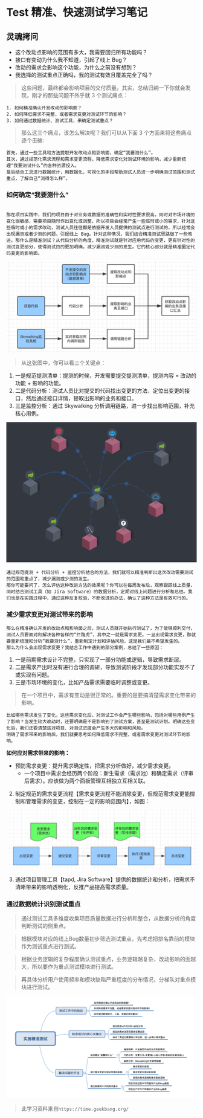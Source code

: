 # Test 精准、快速测试学习笔记

## 灵魂拷问

- 这个改动点影响的范围有多大，我需要回归所有功能吗？
- 接口有变动为什么我不知道，引起了线上 Bug？
- 改动的需求会影响这个功能，为什么之前没有想到？
- 我选择的测试重点正确吗，我的测试有效且覆盖完全了吗？

> 这些问题，最终都会影响项目的交付质量。其实，总结归纳一下你就会发现，刚才的那些问题不外乎就 3 个测试痛点：

```docs
1. 如何精准确认开发改动的影响面？
2. 如何降低需求不完整，或者需求变更对测试环节的影响？
3. 如何通过数据统计、测试工具，来确定测试重点？

```

> 那么这三个痛点，该怎么解决呢？我们可以从下面 3 个方面来将这些痛点逐个击破:

```
首先，通过一些工具和方法提取开发改动点和影响面，确定“我要测什么”。
其次，通过规范化需求流程和需求变更流程，降低需求变化对测试环境的影响，减少重新梳理“我要测试什么”的各种资源投入。
最后结合工具进行数据统计，用数据化，可视化的手段帮助测试人员进一步明确测试范围和测试重点，了解自己“测得怎么样”。

```

### 如何确定“我要测什么”

```docs

那在项目实践中，我们的项目由于对业务或数据的准确性和实时性要求很高，同时对市场环境的变化很敏感，需要项目随时作出变化或调整，所以项目会经常产生一些临时或小的需求，针对这些临时或小的需求改动，测试人员往往都是依据开发人员提供的测试点进行测试的，所以经常会出现漏测或者少测的问题，引起线上 Bug。针对这种情况，我们结合精准测试思路做了一些改进。那什么是精准测试？从代码分析的角度，精准测试就是针对应用代码的变更，更有针对性的测试变更部分，使得测试目的更加明确，减少漏测或少测的发生。它的核心部分就是精准圈定代码变更的影响面。

```

![avatar](./../asset/images/test/代码变更影响面.jpg)

> 从这张图中，你可以看三个关键点：

1. 一是规范提测清单：提测的时候，开发需要提交提测清单，提测内容 = 改动的功能 + 影响的功能。
2. 二是代码分析：测试人员比对提交的代码找出变更的方法，定位出变更的接口，然后通过接口详情，提取出影响的业务和接口。
3. 三是监控分析：通过 Skywalking 分析调用链路，进一步找出影响范围，补充核心用例。

![avatar](./../asset/images/test/分析图.png)

```docs
通过规范提测 + 代码分析 + 监控分析结合的方法，我们就可以精准判断出这次改动需要测试的范围和重点了，减少漏测或少测的发生。
那你可能要问了，怎么评估这种改进方法的效果呢？你可以在每周发布后，观察跟踪线上质量，同时结合测试工具（如 Jira Software）的数据分析，定期对线上问题进行分析和总结。我们也是在实践过程中，通过这种反复校验，不断改进的办法，确认了这种方法是有效可行的。

```

### 减少需求变更对测试带来的影响

```docs
那么在精准确认开发的改动点和影响面之后，测试人员就开始执行测试了，为了能够顺利交付，测试人员要面对和解决各种各样的“拦路虎”，其中之一就是需求变更。一旦出现需求变更，那就要重新梳理和分析“我要测什么”，重新制定计划和评估风险，这是我们最不希望发生的。
那么为什么会出现需求变更？我结合工作中遇到的部分案例，总结了一些原因：

```

1. 一是前期需求设计不完整，只实现了一部分功能或逻辑，导致需求断层。
2. 二是需求产出时没有进行合理的调研，导致测试阶段才发现部分功能实现不了或实现有问题。
3. 三是市场环境的变化，比如产品需求需要临时调整或变更。

> 在一个项目中，需求有变动是很正常的。重要的是要搞清楚需求变化带来的影响。

```docs
比如哪些需求发生了变化，这些需求变化后，对测试工作会产生哪些影响，包括对哪些用例产生了影响？当发生较大改动时，还要明确是不是影响到了测试方案，甚至是测试计划。明确这些变化后，我们还要清楚这对项目、对测试进度会产生多大的影响和风险。
明确了需求带来的影响后，我们就要思考如何降低需求不完整，或者需求变更对测试环节的影响。

```

**如何应对需求带来的影响：**

- 预防需求变更：提升需求确定性，把需求分析做好，减少需求变更。
  - 一个项目中需求会经历两个阶段：新生需求（需求池）和确定需求（评审后需求）。应该做为两个面板管理互相独立互相关联。
2. 制定规范的需求变更流程【需求变更流程不能消除变更，但规范需求变更能控制和管理需求的变更，控制在一定的影响范围内】，如图：

![avatar](./../asset/images/test/变更流程.jpg)

3. 通过项目管理工具【tapd, Jira Software】提供的数据统计和分析，把需求不清晰带来的影响透明化，反推产品提高需求质量。


### 通过数据统计识别测试重点

> 通过测试工具多维度收集项目质量数据进行分析和整合，从数据分析的角度判断测试的侧重点。

> 根据模块对应的线上Bug数量初步筛选测试重点，先考虑把排名靠前的模块作为测试重点进行测试。

> 根据业务逻辑的复杂程度确认测试重点，业务逻辑越复杂，改动影响的面越大，所以要作为重点测试模块进行测试。

> 再具体分析用户使用频率和模块缺陷严重程度的分布情况，分梯队对重点模块进行测试。

![avatar](./../asset/images/test/精准测试脑图.png)

> 此学习资料来自`https://time.geekbang.org/`
